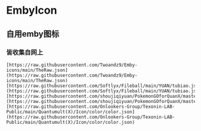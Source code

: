# EmbyIcon
## 自用emby图标
### 皆收集自网上
    [https://raw.githubusercontent.com/Twoandz9/Emby-icons/main/TheRaw.json](https://raw.githubusercontent.com/Twoandz9/Emby-icons/main/TheRaw.json)
    [https://raw.githubusercontent.com/Softlyx/Fileball/main/YUAN/tubiao.json](https://raw.githubusercontent.com/Softlyx/Fileball/main/YUAN/tubiao.json)
    [https://raw.githubusercontent.com/shoujiqiyuan/PokemonGOforQuanX/master/PokemonGo.json](https://raw.githubusercontent.com/shoujiqiyuan/PokemonGOforQuanX/master/PokemonGo.json)
    [https://raw.githubusercontent.com/Onlookers-Group/Texonin-LAB-Public/main/Quantumult(X)/Icon/color/color.json](https://raw.githubusercontent.com/Onlookers-Group/Texonin-LAB-Public/main/Quantumult(X)/Icon/color/color.json)
